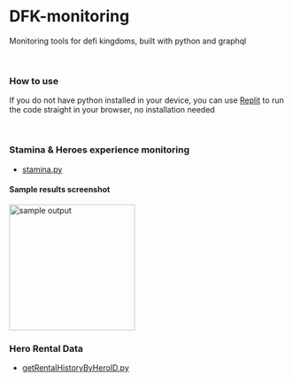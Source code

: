 # DFK-monitoring
Monitoring tools for defi kingdoms, built with python and graphql 

<br/>

### How to use
If you do not have python installed in your device, you can use [Replit](https://replit.com/) to run the code straight in your browser, no installation needed

<br/>

### Stamina & Heroes experience monitoring 
- [stamina.py](stamina.py)

#### Sample results screenshot
<img width="227" alt="sample output" src="https://user-images.githubusercontent.com/106563476/174481120-bd0ec562-39bb-4ef8-b61f-ca7be9a18681.png">


### Hero Rental Data
- [getRentalHistoryByHeroID.py](getRentalHistoryByHeroID.py)
